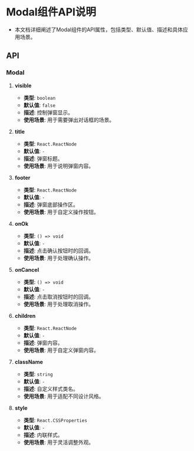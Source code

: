 # Modal组件API说明
- 本文档详细阐述了Modal组件的API属性，包括类型、默认值、描述和具体应用场景。

## API

### Modal

1. **visible**
   - **类型**: `boolean`
   - **默认值**: `false`
   - **描述**: 控制弹窗显示。
   - **使用场景**: 用于需要弹出对话框的场景。

2. **title**
   - **类型**: `React.ReactNode`
   - **默认值**: `-`
   - **描述**: 弹窗标题。
   - **使用场景**: 用于说明弹窗内容。

3. **footer**
   - **类型**: `React.ReactNode`
   - **默认值**: `-`
   - **描述**: 弹窗底部操作区。
   - **使用场景**: 用于自定义操作按钮。

4. **onOk**
   - **类型**: `() => void`
   - **默认值**: `-`
   - **描述**: 点击确认按钮时的回调。
   - **使用场景**: 用于处理确认操作。

5. **onCancel**
   - **类型**: `() => void`
   - **默认值**: `-`
   - **描述**: 点击取消按钮时的回调。
   - **使用场景**: 用于处理取消操作。

6. **children**
   - **类型**: `React.ReactNode`
   - **默认值**: `-`
   - **描述**: 弹窗内容。
   - **使用场景**: 用于自定义弹窗内容。

7. **className**
   - **类型**: `string`
   - **默认值**: `-`
   - **描述**: 自定义样式类名。
   - **使用场景**: 用于适配不同设计风格。

8. **style**
   - **类型**: `React.CSSProperties`
   - **默认值**: `-`
   - **描述**: 内联样式。
   - **使用场景**: 用于灵活调整外观。 